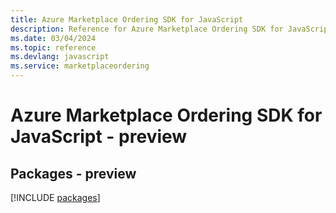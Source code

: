 ```yaml
---
title: Azure Marketplace Ordering SDK for JavaScript
description: Reference for Azure Marketplace Ordering SDK for JavaScript
ms.date: 03/04/2024
ms.topic: reference
ms.devlang: javascript
ms.service: marketplaceordering
---
```

# Azure Marketplace Ordering SDK for JavaScript - preview
## Packages - preview
[!INCLUDE [packages](marketplace-ordering-index.md)]